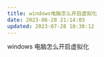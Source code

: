 ```yaml
---
title: windows电脑怎么开启虚拟化
date: 2023-06-28 21:14:03
updated: 2023-07-28 10:38:12
---
```


windows 电脑怎么开启虚拟化
